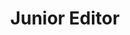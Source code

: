 ---
name: Jatin Rohilla
image: "https://4.bp.blogspot.com/-6KqQSc9_fXw/WrP2Qo94DCI/AAAAAAAAAVU/bpRNej0R6lALqsh44ptifaPF5Ong0X80wCLcBGAs/s1600/jatin-rohilla.jpg"
title: Junior Editor
---